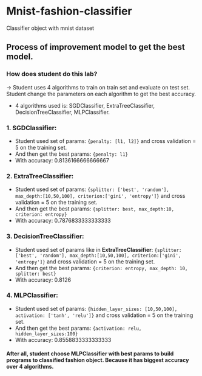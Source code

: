 # Mnist-fashion-classifier
Classifier object with mnist dataset
## Process of improvement model to get the best model.
### How does student do this lab?<br/>
-> Student uses 4 algorithms to train on train set and evaluate on test set. Student change the parameters on each algorithm to get the best accuracy.
- 4 algorithms used is: SGDClassifier, ExtraTreeClassifier, DecisionTreeClassifier, MLPClassifier.
### 1. SGDClassifier:
- Student used set of params: `{penalty: [l1, l2]}` and cross validation = 5 on the training set.
- And then get the best params: `{penalty: l1}`
- With accuracy: 0.8136166666666667
### 2. ExtraTreeClassifier:
- Student used set of params: `{splitter: ['best', 'random'], max_depth:[10,50,100], criterion:['gini', 'entropy']}` and cross validation = 5 on the training set.
- And then get the best params: `{splitter: best, max_depth:10, criterion: entropy}`
- With accuracy: 0.7876833333333333
### 3. DecisionTreeClassifier:
- Student used set of params like in <b>ExtraTreeClassifier</b>: `{splitter: ['best', 'random'], max_depth:[10,50,100], criterion:['gini', 'entropy']}` and cross validation = 5 on the training set.
- And then get the best params: `{criterion: entropy, max_depth: 10, splitter: best}`
- With accuracy: 0.8126
### 4. MLPClassifier:
- Student used set of params: `{hidden_layer_sizes: [10,50,100], activation: ['tanh', 'relu']}` and cross validation = 5 on the training set.
- And then get the best params: `{activation: relu, hidden_layer_sizes:100}`
- With accuracy: 0.8558833333333333
#### After all, student choose MLPClassifier with best params to build programs to classified fashion object. Because it has biggest accuracy over 4 algorithms.
